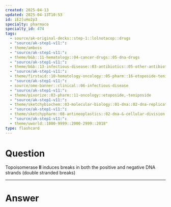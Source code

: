 ```yaml
---
created: 2025-04-13
updated: 2025-04-13T10:53
id: iE2[uHo2p3
specialty: pharmaco
specialty_id: 474
tags:
  - source/ak-original-decks::step-1::lolnotacop::drugs
  - "source/ak-step1-v11:": 
  - theme/amboss
  - "source/ak-step1-v11:": 
  - theme/b&b::11-hematology::04-cancer-drugs::05-dna-drugs
  - "source/ak-step1-v11:": 
  - theme/b&b::13-infectious-disease::03-antibiotics::05-other-antibiotics
  - "source/ak-step1-v11:": 
  - theme/firstaid::10-hematology-oncology::05-pharm::16-etoposide-teniposide
  - "source/ak-step1-v11:": 
  - source/ome-banner::clinical::06-infectious-disease
  - "source/ak-step1-v11:": 
  - theme/pixorize::03-pharm::11-oncology::etoposide,-teniposide
  - "source/ak-step1-v11:": 
  - theme/sketchybiochem::03-molecular-biology::01-dna::02-dna-replication
  - "source/ak-step1-v11:": 
  - theme/sketchypharm::08-antineoplastics::02-dna-&-cellular-division::04-etoposide,-teniposide,-topotecan,-irinotecan
  - "source/ak-step1-v11:": 
  - theme/uworld::1000-9999::2000-2999::2018"
type: flashcard
---
```


# Question
Topoisomerase **II** induces breaks in both the positive and negative DNA strands (double stranded breaks)

---

# Answer
